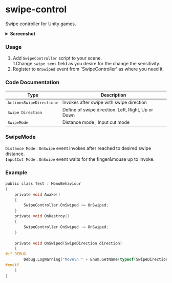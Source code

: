 <!--
  Copyright (c) 2022 Mehmet

  Written by Mehmet Doğan <mmt.dgn.6634@gmail.com>, august 2022
-->
# swipe-control
Swipe controller for Unity games.

<details>
<summary><b>Screenshot</b></summary>
  
<img src="/.github/screenshots/swipe.png">
</details>

### Usage
1. Add `SwipeController` script to your scene.  
  1.Change `swipe sens` field as you desire for the change the sensitivity.
2. Register to `OnSwiped` event from `SwipeController' as where you need it.

### Code Documentation
| Type                     | Description                                        |
| ------------------------ | -------------------------------------------------- |
| `Action<SwipeDirection>` | Invokes after swipe with swipe direction           |
| `Swipe Direction`        | Define of swipe direction. Left, Right, Up or Down |
| `SwipeMode`              | Distance mode , Input cut mode                     |
  
### SwipeMode
  `Distance Mode` : `OnSwipe` event invokes after reached to desired swipe distance.  
  `InputCut Mode` : `OnSwipe` event waits for the finger&mouse up to invoke.
  
### Example
```c
public class Test : MonoBehaviour
{
    private void Awake()
    {
        SwipeController.OnSwiped += OnSwiped;
    }
    private void OnDestroy()
    {
        SwipeController.OnSwiped -= OnSwiped;
    }

    private void OnSwiped(SwipeDirection direction)
    {
#if DEBUG
        Debug.LogWarning("Move\n " + Enum.GetName(typeof(SwipeDirection), direction));
#endif
    }
}
```
